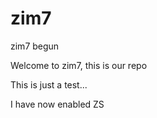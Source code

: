 zim7
====

zim7 begun

Welcome to zim7, this is our repo

This is just a test...

I have now enabled ZS